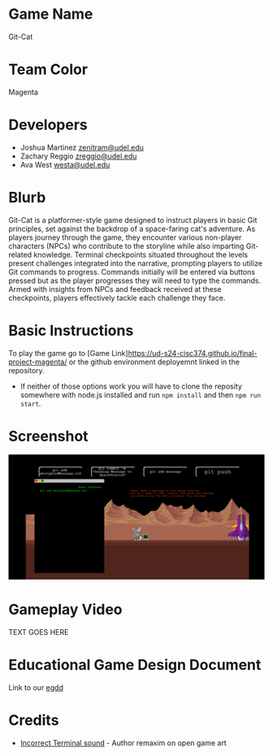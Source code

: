 # Game Name

Git-Cat

# Team Color

Magenta

# Developers

* Joshua Martinez zenitram@udel.edu
* Zachary Reggio zreggio@udel.edu
* Ava West westa@udel.edu

# Blurb

Git-Cat is a platformer-style game designed to instruct players in basic Git principles, set against the backdrop of a space-faring cat's adventure. As players journey through the game, they encounter various non-player characters (NPCs) who contribute to the storyline while also imparting Git-related knowledge. Terminal checkpoints situated throughout the levels present challenges integrated into the narrative, prompting players to utilize Git commands to progress. Commands initially will be entered via buttons pressed but as the player progresses they will need to type the commands. Armed with insights from NPCs and feedback received at these checkpoints, players effectively tackle each challenge they face.

# Basic Instructions

To play the game go to [Game Link]https://ud-s24-cisc374.github.io/final-project-magenta/ or the github environment deployemnt linked in the repository.
- If neither of those options work you will have to clone the reposity somewhere with node.js installed and run `npm install` and then `npm run start`.

# Screenshot

![Screenshot of the game Git Cat in action. The player is interacting with the terminal in-game.](https://github.com/UD-S24-CISC374/final-project-magenta/blob/main/docs/large.png)

# Gameplay Video

TEXT GOES HERE

# Educational Game Design Document

Link to our [egdd](https://github.com/UD-S24-CISC374/final-project-magenta/blob/main/docs/egdd.md)

# Credits

* [Incorrect Terminal sound](https://opengameart.org/content/bad-sound-1) - Author remaxim on open game art
